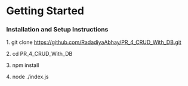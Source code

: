 <h1>Getting Started</h1>
<h3>Installation and Setup Instructions</h3>
<p>
1. git clone <a href="https://github.com/RadadiyaAbhay/PR_4_CRUD_With_DB.git">https://github.com/RadadiyaAbhay/PR_4_CRUD_With_DB.git </a>
</p>
<p>
2. cd PR_4_CRUD_With_DB
</p>
<p>
3. npm install
</p>
<p>
4. node ./index.js
</p>
